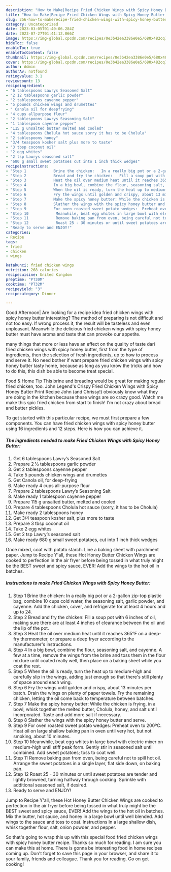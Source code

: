 ```yaml
---
description: "How to Make|Recipe Fried Chicken Wings with Spicy Honey Butter {That is Special"
title: "How to Make|Recipe Fried Chicken Wings with Spicy Honey Butter {That is Special"
slug: 256-how-to-makerecipe-fried-chicken-wings-with-spicy-honey-butter-that-is-special
category: Uncategorized
date: 2023-03-05T01:40:06.284Z
date: 2023-07-27T01:41:12.066Z
image: https://img-global.cpcdn.com/recipes/0e3b42ea3386e0e5/680x482cq70/fried-chicken-wings-with-spicy-honey-butter-recipe-main-photo.jpg
hideToc: false
enableToc: true
enableTocContent: false
thumbnail: https://img-global.cpcdn.com/recipes/0e3b42ea3386e0e5/680x482cq70/fried-chicken-wings-with-spicy-honey-butter-recipe-main-photo.jpg
cover: https://img-global.cpcdn.com/recipes/0e3b42ea3386e0e5/680x482cq70/fried-chicken-wings-with-spicy-honey-butter-recipe-main-photo.jpg
author: Admin
authorAv: notfound
ratingvalue: 3.1
reviewcount: 13
recipeingredient:
- "6 tablespoons Lawrys Seasoned Salt"
- "2 12 tablespoons garlic powder"
- "2 tablespoons cayenne pepper"
- "5 pounds chicken wings and drumettes"
- " Canola oil for deepfrying"
- "4 cups allpurpose flour"
- "2 tablespoons Lawrys Seasoning Salt"
- "1 tablespoon cayenne pepper"
- "115 g unsalted butter melted and cooled"
- "4 tablespoons Cholula hot sauce sorry it has to be Cholula"
- "2 tablespoons honey"
- "3/4 teaspoon kosher salt plus more to taste"
- "3 tbsp coconut oil"
- "2 egg whites"
- "2 tsp Lawrys seasoned salt"
- "680 g small sweet potatoes cut into 1 inch thick wedges"
recipeinstructions:
- "Step 1            Brine the chicken:   In a really big pot or a 2-gallon zip-top plastic bag, combine 10 cups cold water, the seasoning salt, garlic powder, and cayenne. Add the chicken, cover, and refrigerate for at least 4 hours and up to 24."
- "Step 2            Bread and fry the chicken:   Fill a soup pot with 6 inches of oil, making sure there are at least 4 inches of clearance between the oil and the lip of the pot."
- "Step 3            Heat the oil over medium heat until it reaches 365°F on a deep-fry thermometer, or prepare a deep fryer according to the manufacturer&#39;s instructions."
- "Step 4            In a big bowl, combine the flour, seasoning salt, and cayenne. A few at a time, remove the wings from the brine and toss them in the flour mixture until coated really well, then place on a baking sheet while you coat the rest."
- "Step 5            When the oil is ready, turn the heat up to medium-high and carefully slip in the wings, adding just enough so that there&#39;s still plenty of space around each wing."
- "Step 6            Fry the wings until golden and crispy, about 13 minutes per batch. Drain the wings on plenty of paper towels. Fry the remaining chicken, letting the oil come back to temperature between batches."
- "Step 7            Make the spicy honey butter: While the chicken is frying, in a bowl, whisk together the melted butter, Cholula, honey, and salt until incorporated. Taste and add more salt if necessary."
- "Step 8            Slather the wings with the spicy honey butter and serve."
- "Step 9            For oven roasted sweet potato wedges:  Preheat oven to 200ºC.  Heat oil on large shallow baking pan in oven until very hot, but not smoking, about 10 minutes."
- "Step 10            Meanwhile, beat egg whites in large bowl with electric mixer on medium-high until stiff peak form. Gently stir in seasoned salt until combined. Add sweet potatoes; toss to coat well."
- "Step 11            Remove baking pan from oven, being careful not to spill hot oil. Arrange the sweet potatoes in a single layer, flat side down, on baking pan."
- "Step 12            Roast 25 - 30 minutes or until sweet potatoes are tender and lightly browned, turning halfway through cooking. Sprinkle with additional seasoned salt, if desired."
- "Ready to serve and ENJOY!"
categories:
- Recipe
tags:
- fried
- chicken
- wings

katakunci: fried chicken wings 
nutrition: 268 calories
recipecuisine: United Kingdom
preptime: "PT30M"
cooktime: "PT32M"
recipeyield: "3"
recipecategory: Dinner

---
```



Good Afternoon| Are looking for a recipe idea fried chicken wings with spicy honey butter interesting? The method of preparing is not difficult and not too easy. If wrong process it, the result will be tasteless and even unpleasant. Meanwhile the delicious fried chicken wings with spicy honey butter must have aroma and taste that can provoke our appetite.






many things that more or less have an effect on the quality of taste dari fried chicken wings with spicy honey butter, first from the type of ingredients, then the selection of fresh ingredients, up to how to process and serve it. No need bother if want prepare fried chicken wings with spicy honey butter tasty home, because as long as you know the tricks and how to do this, this dish be able to become treat  special.


Food &amp; Home Tip This brine and breading would be great for making regular fried chicken, too. John Legend&#39;s Crispy Fried Chicken Wings with Spicy Honey Butter Print Recipe John (and Chrissy!) obviously know what they are doing in the kitchen because these wings are so crazy good. Watch me make this spic fried chicken from start to finish! I&#39;m not crazy about bread and butter pickles.


To get started with this particular recipe, we must first prepare a few components. You can have fried chicken wings with spicy honey butter using 16 ingredients and 12 steps. Here is how you can achieve it.

<!--inarticleads1-->

##### The ingredients needed to make Fried Chicken Wings with Spicy Honey Butter:

1. Get 6 tablespoons Lawry’s Seasoned Salt
1. Prepare 2 1⁄2 tablespoons garlic powder
1. Get 2 tablespoons cayenne pepper
1. Take 5 pounds chicken wings and drumettes
1. Get  Canola oil, for deep-frying
1. Make ready 4 cups all-purpose flour
1. Prepare 2 tablespoons Lawry’s Seasoning Salt
1. Make ready 1 tablespoon cayenne pepper
1. Prepare 115 g unsalted butter, melted and cooled
1. Prepare 4 tablespoons Cholula hot sauce (sorry, it has to be Cholula)
1. Make ready 2 tablespoons honey
1. Get 3/4 teaspoon kosher salt, plus more to taste
1. Prepare 3 tbsp coconut oil
1. Take 2 egg whites
1. Get 2 tsp Lawry’s seasoned salt
1. Make ready 680 g small sweet potatoes, cut into 1 inch thick wedges


Once mixed, coat with potato starch. Line a baking sheet with parchment paper. Jump to Recipe Y&#39;all, these Hot Honey Butter Chicken Wings are cooked to perfection in the air fryer before being tossed in what truly might be the BEST sweet and spicy sauce, EVER! Add the wings to the hot oil in batches. 

<!--inarticleads2-->

##### Instructions to make Fried Chicken Wings with Spicy Honey Butter:

1. Step 1            Brine the chicken:   In a really big pot or a 2-gallon zip-top plastic bag, combine 10 cups cold water, the seasoning salt, garlic powder, and cayenne. Add the chicken, cover, and refrigerate for at least 4 hours and up to 24.
1. Step 2            Bread and fry the chicken:   Fill a soup pot with 6 inches of oil, making sure there are at least 4 inches of clearance between the oil and the lip of the pot.
1. Step 3            Heat the oil over medium heat until it reaches 365°F on a deep-fry thermometer, or prepare a deep fryer according to the manufacturer&#39;s instructions.
1. Step 4            In a big bowl, combine the flour, seasoning salt, and cayenne. A few at a time, remove the wings from the brine and toss them in the flour mixture until coated really well, then place on a baking sheet while you coat the rest.
1. Step 5            When the oil is ready, turn the heat up to medium-high and carefully slip in the wings, adding just enough so that there&#39;s still plenty of space around each wing.
1. Step 6            Fry the wings until golden and crispy, about 13 minutes per batch. Drain the wings on plenty of paper towels. Fry the remaining chicken, letting the oil come back to temperature between batches.
1. Step 7            Make the spicy honey butter: While the chicken is frying, in a bowl, whisk together the melted butter, Cholula, honey, and salt until incorporated. Taste and add more salt if necessary.
1. Step 8            Slather the wings with the spicy honey butter and serve.
1. Step 9            For oven roasted sweet potato wedges:  Preheat oven to 200ºC.  Heat oil on large shallow baking pan in oven until very hot, but not smoking, about 10 minutes.
1. Step 10            Meanwhile, beat egg whites in large bowl with electric mixer on medium-high until stiff peak form. Gently stir in seasoned salt until combined. Add sweet potatoes; toss to coat well.
1. Step 11            Remove baking pan from oven, being careful not to spill hot oil. Arrange the sweet potatoes in a single layer, flat side down, on baking pan.
1. Step 12            Roast 25 - 30 minutes or until sweet potatoes are tender and lightly browned, turning halfway through cooking. Sprinkle with additional seasoned salt, if desired.
1. Ready to serve and ENJOY!

Jump to Recipe Y&#39;all, these Hot Honey Butter Chicken Wings are cooked to perfection in the air fryer before being tossed in what truly might be the BEST sweet and spicy sauce, EVER! Add the wings to the hot oil in batches. Mix the butter, hot sauce, and honey in a large bowl until well blended. Add wings to the sauce and toss to coat. Instructions In a large shallow dish, whisk together flour, salt, onion powder, and pepper. 

So that's going to wrap this up with this special food fried chicken wings with spicy honey butter recipe. Thanks so much for reading. I am sure you can make this at home. There is gonna be interesting food in home recipes coming up. Don't forget to save this page in your browser, and share it to your family, friends and colleague. Thank you for reading. Go on get cooking!
